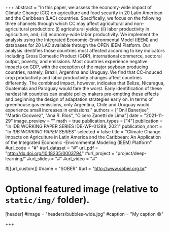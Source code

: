 +++
abstract = "In this paper, we assess the economy-wide impact of Climate Change (CC) on agriculture and food security in 20 Latin American and the Caribbean (LAC) countries. Specifically, we focus on the following three channels through which CC may affect agricultural and non-agricultural production: (i) agricultural yields; (ii) labor productivity in agriculture, and; (iii) economy-wide labor productivity. We implement the analysis using the Integrated Economic-Environmental Model (IEEM) and databases for 20 LAC available through the OPEN IEEM Platform. Our analysis identifies those countries most affected according to key indicators including Gross Domestic Product (GDP), international commerce, sectoral output, poverty, and emissions. Most countries experience negative impacts on GDP, with the exception of the major soybean producing countries, namely, Brazil, Argentina and Uruguay. We find that CC-induced crop productivity and labor productivity changes affect countries differently. The combined impact, however, indicates that Belize, Nicaragua, Guatemala and Paraguay would fare the worst. Early identification of these hardest hit countries can enable policy makers pre-empting these effects and beginning the design of adaptation strategies early on. In terms of greenhouse gas emissions, only Argentina, Chile and Uruguay would experience small increases in emissions."
authors = ["Onil Banerjee", "Martin Cicowiez", "Ana R. Rios", "Cicero Zanetti de Lima"]
date = "2021-11-29"
image_preview = ""
math = true
publication_types = ["4"]
publication = "In IDB WORKING PAPER SERIES IDB-WP-01289, 2021"
publication_short = "In *IDB WORKING PAPER SERIES*"
selected = false
title = "Climate Change Impacts on Agriculture in Latin America and the Caribbean: An Application of the Integrated Economic -Environmental Modeling (IEEM) Platform"
#url_code = "#"
#url_dataset = "#"
url_pdf = "http://dx.doi.org/10.18235/0003794"
#url_project = "project/deep-learning/"
#url_slides = "#"
#url_video = "#"

#[[url_custom]]
#name = "SOBER"
#url = "http://www.sober.org.br"

# Optional featured image (relative to `static/img/` folder).
[header]
#image = "headers/bubbles-wide.jpg"
#caption = "My caption :smile:"

+++
